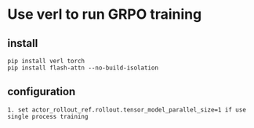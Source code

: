 # Use verl to run GRPO training

## install
```
pip install verl torch
pip install flash-attn --no-build-isolation
```

## configuration
```
1. set actor_rollout_ref.rollout.tensor_model_parallel_size=1 if use single process training
```